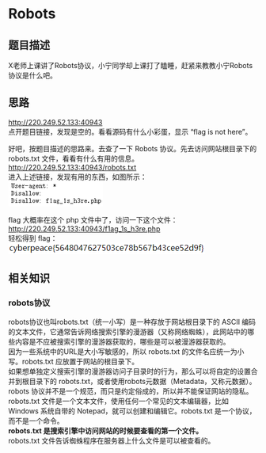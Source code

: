 # Robots

## 题目描述
X老师上课讲了Robots协议，小宁同学却上课打了瞌睡，赶紧来教教小宁Robots协议是什么吧。

## 思路
http://220.249.52.133:40943  
点开题目链接，发现是空的。看看源码有什么小彩蛋，显示 “flag is not here”。  

好吧，按题目描述的思路来。去查了一下 Robots 协议。先去访问网站根目录下的 robots.txt 文件，看看有什么有用的信息。  
http://220.249.52.133:40943/robots.txt  
进入上述链接，发现有用的东西，如图所示：  
![avatar](./picture/robots_1.png)  

flag 大概率在这个 php 文件中了，访问一下这个文件：  
http://220.249.52.133:40943/f1ag_1s_h3re.php  
轻松得到 flag：  
![avatar](./picture/robots_2.png)  

## 相关知识 
### robots协议  
robots协议也叫robots.txt（统一小写）是一种存放于网站根目录下的 ASCII 编码的文本文件，它通常告诉网络搜索引擎的漫游器（又称网络蜘蛛），此网站中的哪些内容是不应被搜索引擎的漫游器获取的，哪些是可以被漫游器获取的。  
因为一些系统中的URL是大小写敏感的，所以 robots.txt 的文件名应统一为小写。robots.txt 应放置于网站的根目录下。  
如果想单独定义搜索引擎的漫游器访问子目录时的行为，那么可以将自定的设置合并到根目录下的 robots.txt，或者使用robots元数据（Metadata，又称元数据）。  
robots 协议并不是一个规范，而只是约定俗成的，所以并不能保证网站的隐私。  
robots.txt 文件是一个文本文件，使用任何一个常见的文本编辑器，比如 Windows 系统自带的 Notepad，就可以创建和编辑它。robots.txt 是一个协议，而不是一个命令。  
**robots.txt 是搜索引擎中访问网站的时候要查看的第一个文件。**  
robots.txt 文件告诉蜘蛛程序在服务器上什么文件是可以被查看的。  
